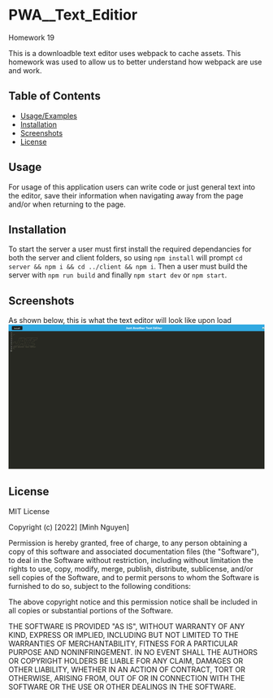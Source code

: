 # PWA__Text_Editior
Homework 19

This is a downloadble text editor uses webpack to cache assets. This homework was used to allow us to better understand how webpack are use and work. 


## Table of Contents
- [Usage/Examples](#usage)
- [Installation](#installation-process)
- [Screenshots](#screenshots)
- [License](#license)


## Usage

For usage of this application users can write code or just general text into the editor, save their information when navigating away from the page and/or when returning  to the page. 

## Installation

To start the server a user must first install the required dependancies for both the server and client folders, so using `npm install` will prompt `cd server && npm i && cd ../client && npm i`. Then a user must build the server with `npm run build` and finally `npm start dev` or `npm start`.

## Screenshots

As shown below, this is what the text editor will look like upon load
![alt text](Develop/assets/Main_PWA.png)


## License
MIT License
 
Copyright (c) [2022] [Minh Nguyen]
 
Permission is hereby granted, free of charge, to any person obtaining a copy
of this software and associated documentation files (the "Software"), to deal
in the Software without restriction, including without limitation the rights
to use, copy, modify, merge, publish, distribute, sublicense, and/or sell
copies of the Software, and to permit persons to whom the Software is
furnished to do so, subject to the following conditions:
 
The above copyright notice and this permission notice shall be included in all
copies or substantial portions of the Software.
 
THE SOFTWARE IS PROVIDED "AS IS", WITHOUT WARRANTY OF ANY KIND, EXPRESS OR
IMPLIED, INCLUDING BUT NOT LIMITED TO THE WARRANTIES OF MERCHANTABILITY,
FITNESS FOR A PARTICULAR PURPOSE AND NONINFRINGEMENT. IN NO EVENT SHALL THE
AUTHORS OR COPYRIGHT HOLDERS BE LIABLE FOR ANY CLAIM, DAMAGES OR OTHER
LIABILITY, WHETHER IN AN ACTION OF CONTRACT, TORT OR OTHERWISE, ARISING FROM,
OUT OF OR IN CONNECTION WITH THE SOFTWARE OR THE USE OR OTHER DEALINGS IN THE
SOFTWARE.